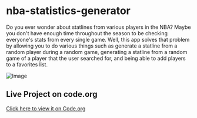 # nba-statistics-generator

Do you ever wonder about statlines from various players in the NBA? Maybe you don't have enough time throughout the season to be checking everyone's stats from every single game. Well, this app solves that problem by allowing you to do various things such as generate a statline from a random player during a random game, generating a statline from a random game of a player that the user searched for, and being able to add players to a favorites list.

![Image](https://github.com/user-attachments/assets/78c4f37e-52f5-498f-b05e-af9b6146fd7c)

## Live Project on code.org 

[Click here to view it on Code.org](https://studio.code.org/projects/applab/7ggYeRJ9kJsn66Y-oLjiioxdk0_9RO_sxni6wLr2spI)
